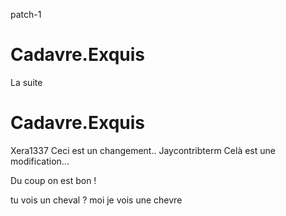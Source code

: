 patch-1
# Cadavre.Exquis
La suite
# Cadavre.Exquis
Xera1337
Ceci est un changement..
Jaycontribterm
Celà est une modification...

Du coup on est bon !

tu vois un cheval ? moi je vois une chevre

